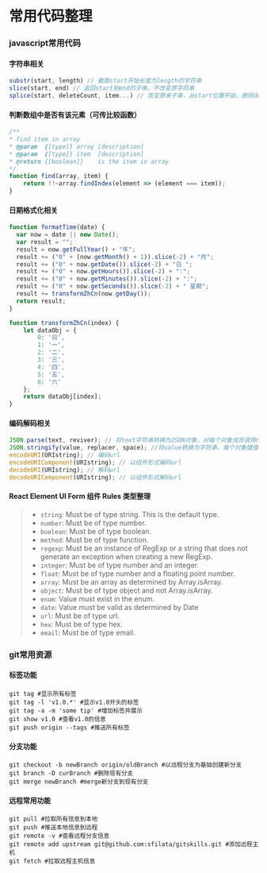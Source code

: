 # 常用代码整理

### javascript常用代码
#### 字符串相关
``` javascript
substr(start, length) // 截取start开始长度为length的字符串
slice(start, end) // 返回start到end的子串，不改变原字符串
splice(start, deleteCount, item...) // 改变原来子串，从start位置开始，删除deleteCount个元素，插入item元素。后两个参数可选
```
#### 判断数组中是否有该元素（可传比较函数）
``` javascript
/**
* find item in array
* @param  {[type]} array [description]
* @param  {[type]} item  [description]
* @return {[boolean]}    is the item in array
*/
function find(array, item) {
    return !!~array.findIndex(element => (element === item));
}
```
#### 日期格式化相关
``` javascript
function formatTime(date) {
  var now = date || new Date();
  var result = "";
  result = now.getFullYear() + "年";
  result += ("0" + (now.getMonth() + 1)).slice(-2) + "月";
  result += ("0" + now.getDate()).slice(-2) + "日 ";
  result += ("0" + now.getHours()).slice(-2) + ":";
  result += ("0" + now.getMinutes()).slice(-2) + ":";
  result += ("0" + now.getSeconds()).slice(-2) + " 星期";
  result += transformZhCn(now.getDay());
  return result;
}

function transformZhCn(index) {
    let dataObj = {
        0: '日',
        1: '一',
        2: '二',
        3: '三',
        4: '四',
        5: '五',
        6: '六'
    };
    return dataObj[index];
}

```
#### 编码解码相关
``` javascript
JSON.parse(text, reviver); // 将text字符串转换为JSON对象，对每个对象成员调用reviver
JSON.stringify(value, replacer, space); //将value转换为字符串，每个对象键值调用replacer,插入space数量的空格
encodeURI(URIstring); // 编码url
encodeURIComponent(URIstring); // 以组件形式编码url
decodeURI(URIstring); // 解码url
decodeURIComponent(URIstring); // 以组件形式解码url
```

#### React Element UI Form 组件 Rules 类型整理
> * `string`: Must be of type string. This is the default type.
> * `number`: Must be of type number.
> * `boolean`: Must be of type boolean.
> * `method`: Must be of type function.
> * `regexp`: Must be an instance of RegExp or a string that does not generate an exception when creating a new RegExp.
> * `integer`: Must be of type number and an integer.
> * `float`: Must be of type number and a floating point number.
> * `array`: Must be an array as determined by Array.isArray.
> * `object`: Must be of type object and not Array.isArray.
> * `enum`: Value must exist in the enum.
> * `date`: Value must be valid as determined by Date
> * `url`: Must be of type url.
> * `hex`: Must be of type hex.
> * `email`: Must be of type email.

### git常用资源
#### 标签功能
``` Shell
git tag #显示所有标签
git tag -l 'v1.0.*' #显示v1.0开头的标签
git tag -a -m 'some tip' #增加标签并展示
git show v1.0 #查看v1.0的信息
git push origin --tags #推送所有标签
```
#### 分支功能
``` Shell
git checkout -b newBranch origin/oldBranch #以远程分支为基础创建新分支
git branch -D curBranch #删除现有分支
git merge newBranch #merge新分支到现有分支
```
#### 远程常用功能
``` Shell
git pull #拉取所有信息到本地
git push #推送本地信息到远程
git remote -v #查看远程分支信息
git remote add upstream git@github.com:sfilata/gitskills.git #添加远程主机
git fetch #拉取远程主机信息
```
